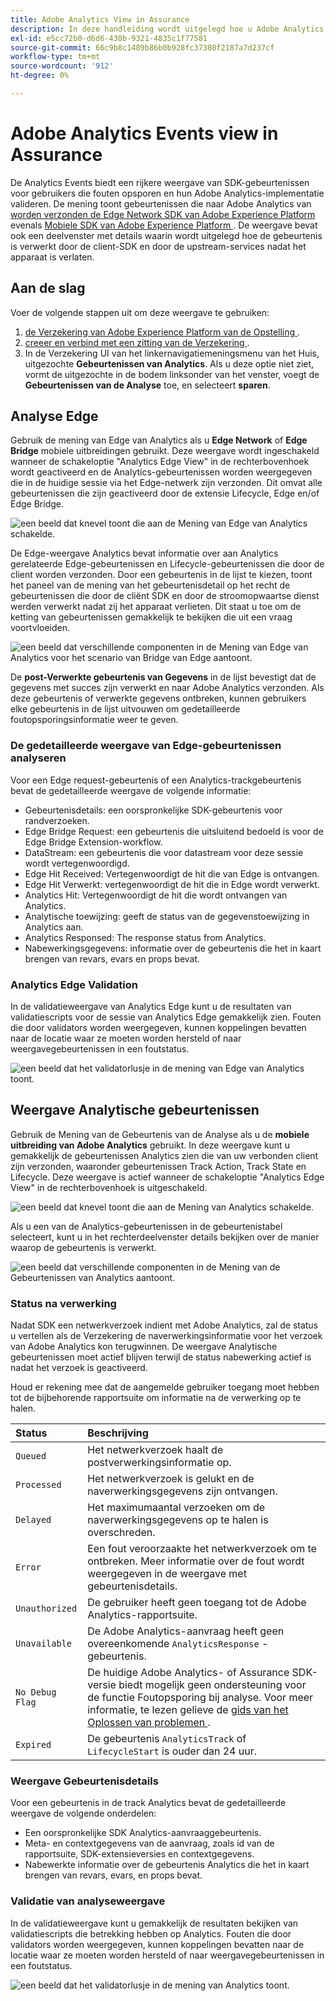 ```yaml
---
title: Adobe Analytics View in Assurance
description: In deze handleiding wordt uitgelegd hoe u Adobe Analytics kunt gebruiken met Adobe Experience Platform Assurance.
exl-id: e5cc72b0-d6d6-430b-9321-4835c1f77581
source-git-commit: 66c9b8c1489b86b0b928fc37380f2187a7d237cf
workflow-type: tm+mt
source-wordcount: '912'
ht-degree: 0%

---
```


# Adobe Analytics Events view in Assurance

De Analytics Events biedt een rijkere weergave van SDK-gebeurtenissen voor gebruikers die fouten opsporen en hun Adobe Analytics-implementatie valideren. De mening toont gebeurtenissen die naar Adobe Analytics van [ worden verzonden de Edge Network SDK van Adobe Experience Platform ](https://developer.adobe.com/client-sdks/edge/edge-network/) evenals [ Mobiele SDK van Adobe Experience Platform ](https://developer.adobe.com/client-sdks/solution/adobe-analytics/). De weergave bevat ook een deelvenster met details waarin wordt uitgelegd hoe de gebeurtenis is verwerkt door de client-SDK en door de upstream-services nadat het apparaat is verlaten.

## Aan de slag

Voer de volgende stappen uit om deze weergave te gebruiken:

1. [ de Verzekering van Adobe Experience Platform van de Opstelling ](../tutorials/implement-assurance.md).
2. [ creeer en verbind met een zitting van de Verzekering ](../tutorials/using-assurance.md).
3. In de Verzekering UI van het linkernavigatie **&#x200B;**&#x200B;meningsmenu van het Huis, uitgezochte **Gebeurtenissen van Analytics**. Als u deze optie niet ziet, vormt de uitgezochte **&#x200B;**&#x200B;in de bodem linksonder van het venster, voegt de **Gebeurtenissen van de Analyse** toe, en selecteert **sparen**.

## Analyse Edge

Gebruik de mening van Edge van Analytics als u **Edge Network** of **Edge Bridge** mobiele uitbreidingen gebruikt. Deze weergave wordt ingeschakeld wanneer de schakeloptie &quot;Analytics Edge View&quot; in de rechterbovenhoek wordt geactiveerd en de Analytics-gebeurtenissen worden weergegeven die in de huidige sessie via het Edge-netwerk zijn verzonden. Dit omvat alle gebeurtenissen die zijn geactiveerd door de extensie Lifecycle, Edge en/of Edge Bridge.

![ een beeld dat knevel toont die aan de Mening van Edge van Analytics schakelde.](./images/adobe-analytics/edge-analytics-view-toggle.png)

De Edge-weergave Analytics bevat informatie over aan Analytics gerelateerde Edge-gebeurtenissen en Lifecycle-gebeurtenissen die door de client worden verzonden. Door een gebeurtenis in de lijst te kiezen, toont het paneel van de mening van het gebeurtenisdetail op het recht de gebeurtenissen die door de cliënt SDK en door de stroomopwaartse dienst werden verwerkt nadat zij het apparaat verlieten. Dit staat u toe om de ketting van gebeurtenissen gemakkelijk te bekijken die uit een vraag voortvloeiden.

![ een beeld dat verschillende componenten in de Mening van Edge van Analytics voor het scenario van Bridge van Edge aantoont.](./images/adobe-analytics/edgebridge-analytics-events.png)

De **post-Verwerkte gebeurtenis van Gegevens** in de lijst bevestigt dat de gegevens met succes zijn verwerkt en naar Adobe Analytics verzonden. Als deze gebeurtenis of verwerkte gegevens ontbreken, kunnen gebruikers elke gebeurtenis in de lijst uitvouwen om gedetailleerde foutopsporingsinformatie weer te geven.

### De gedetailleerde weergave van Edge-gebeurtenissen analyseren

Voor een Edge request-gebeurtenis of een Analytics-trackgebeurtenis bevat de gedetailleerde weergave de volgende informatie:

* Gebeurtenisdetails: een oorspronkelijke SDK-gebeurtenis voor randverzoeken.
* Edge Bridge Request: een gebeurtenis die uitsluitend bedoeld is voor de Edge Bridge Extension-workflow.
* DataStream: een gebeurtenis die voor datastream voor deze sessie wordt vertegenwoordigd.
* Edge Hit Received: Vertegenwoordigt de hit die van Edge is ontvangen.
* Edge Hit Verwerkt: vertegenwoordigt de hit die in Edge wordt verwerkt.
* Analytics Hit: Vertegenwoordigt de hit die wordt ontvangen van Analytics.
* Analytische toewijzing: geeft de status van de gegevenstoewijzing in Analytics aan.
* Analytics Responsed: The response status from Analytics.
* Nabewerkingsgegevens: informatie over de gebeurtenis die het in kaart brengen van revars, evars en props bevat.

### Analytics Edge Validation

In de validatieweergave van Analytics Edge kunt u de resultaten van validatiescripts voor de sessie van Analytics Edge gemakkelijk zien. Fouten die door validators worden weergegeven, kunnen koppelingen bevatten naar de locatie waar ze moeten worden hersteld of naar weergavegebeurtenissen in een foutstatus.

![ een beeld dat het validatorlusje in de mening van Edge van Analytics toont.](./images/adobe-analytics/edge-analytics-validation-view.png)

## Weergave Analytische gebeurtenissen

Gebruik de Mening van de Gebeurtenis van de Analyse als u de **mobiele uitbreiding van Adobe Analytics** gebruikt. In deze weergave kunt u gemakkelijk de gebeurtenissen Analytics zien die van uw verbonden client zijn verzonden, waaronder gebeurtenissen Track Action, Track State en Lifecycle. Deze weergave is actief wanneer de schakeloptie &quot;Analytics Edge View&quot; in de rechterbovenhoek is uitgeschakeld.

![ een beeld dat knevel toont die aan de Mening van Analytics schakelde.](./images/adobe-analytics/direct-analytics-view-toggle-button.png)

Als u een van de Analytics-gebeurtenissen in de gebeurtenistabel selecteert, kunt u in het rechterdeelvenster details bekijken over de manier waarop de gebeurtenis is verwerkt.

![ een beeld dat verschillende componenten in de Mening van de Gebeurtenissen van Analytics aantoont.](./images/adobe-analytics/analytics-events.png)

### Status na verwerking

Nadat SDK een netwerkverzoek indient met Adobe Analytics, zal de status u vertellen als de Verzekering de naverwerkingsinformatie voor het verzoek van Adobe Analytics kon terugwinnen. De weergave Analytische gebeurtenissen moet actief blijven terwijl de status nabewerking actief is nadat het verzoek is geactiveerd.

Houd er rekening mee dat de aangemelde gebruiker toegang moet hebben tot de bijbehorende rapportsuite om informatie na de verwerking op te halen.

| Status | Beschrijving |
| :----- | :---------- |
| `Queued` | Het netwerkverzoek haalt de postverwerkingsinformatie op. |
| `Processed` | Het netwerkverzoek is gelukt en de naverwerkingsgegevens zijn ontvangen. |
| `Delayed` | Het maximumaantal verzoeken om de naverwerkingsgegevens op te halen is overschreden. |
| `Error` | Een fout veroorzaakte het netwerkverzoek om te ontbreken. Meer informatie over de fout wordt weergegeven in de weergave met gebeurtenisdetails. |
| `Unauthorized` | De gebruiker heeft geen toegang tot de Adobe Analytics-rapportsuite. |
| `Unavailable` | De Adobe Analytics-aanvraag heeft geen overeenkomende `AnalyticsResponse` -gebeurtenis. |
| `No Debug Flag` | De huidige Adobe Analytics- of Assurance SDK-versie biedt mogelijk geen ondersteuning voor de functie Foutopsporing bij analyse. Voor meer informatie, te lezen gelieve de [ gids van het Oplossen van problemen ](../troubleshooting.md). |
| `Expired` | De gebeurtenis `AnalyticsTrack` of `LifecycleStart` is ouder dan 24 uur. |

### Weergave Gebeurtenisdetails

Voor een gebeurtenis in de track Analytics bevat de gedetailleerde weergave de volgende onderdelen:

* Een oorspronkelijke SDK Analytics-aanvraaggebeurtenis.
* Meta- en contextgegevens van de aanvraag, zoals id van de rapportsuite, SDK-extensieversies en contextgegevens.
* Nabewerkte informatie over de gebeurtenis Analytics die het in kaart brengen van revars, evars, en props bevat.

### Validatie van analyseweergave

In de validatieweergave kunt u gemakkelijk de resultaten bekijken van validatiescripts die betrekking hebben op Analytics. Fouten die door validators worden weergegeven, kunnen koppelingen bevatten naar de locatie waar ze moeten worden hersteld of naar weergavegebeurtenissen in een foutstatus.

![ een beeld dat het validatorlusje in de mening van Analytics toont.](./images/adobe-analytics/analytics-validation-view.png)